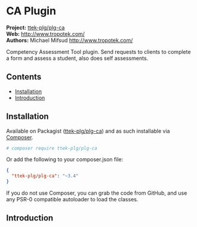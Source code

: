 # CA Plugin

__Project:__ [ttek-plg/plg-ca](http://packagist.org/packages/ttek-plg/plg-ca)  
__Web:__ <http://www.tropotek.com/>  
__Authors:__ Michael Mifsud <http://www.tropotek.com/>  
  
Competency Assessment Tool plugin. Send requests to clients to complete a form and assess a student, also does self assessments.

## Contents

- [Installation](#installation)
- [Introduction](#introduction)



## Installation

Available on Packagist ([ttek-plg/plg-ca](http://packagist.org/packages/ttek-plg/plg-ca))
and as such installable via [Composer](http://getcomposer.org/).

```bash
# composer require ttek-plg/plg-ca
```

Or add the following to your composer.json file:

```json
{
  "ttek-plg/plg-ca": "~3.4"
}
```

If you do not use Composer, you can grab the code from GitHub, and use any
PSR-0 compatible autoloader to load the classes.

## Introduction





  
  